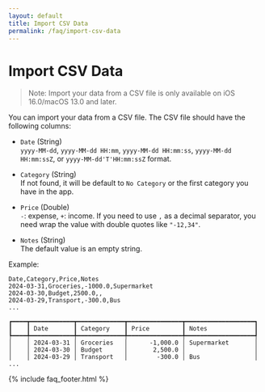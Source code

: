 ```yaml
---
layout: default
title: Import CSV Data
permalink: /faq/import-csv-data
---
```


# Import CSV Data

> Note: Import your data from a CSV file is only available on iOS 16.0/macOS 13.0 and later.

You can import your data from a CSV file. The CSV file should have the following columns:

- `Date` (String)  
`yyyy-MM-dd`, `yyyy-MM-dd HH:mm`, `yyyy-MM-dd HH:mm:ss`, `yyyy-MM-dd HH:mm:ssZ`, or `yyyy-MM-dd'T'HH:mm:ssZ` format.

- `Category` (String)  
If not found, it will be default to `No Category` or the first category you have in the app.

- `Price` (Double)  
`-`: expense, `+`: income. If you need to use `,` as a decimal separator, you need wrap the value with double quotes like `"-12,34"`.

- `Notes` (String)  
The default value is an empty string.

Example:

```
Date,Category,Price,Notes
2024-03-31,Groceries,-1000.0,Supermarket
2024-03-30,Budget,2500.0,,
2024-03-29,Transport,-300.0,Bus
...
```

```
┏━━━━┳━━━━━━━━━━━━┳━━━━━━━━━━━━━┳━━━━━━━━━━━━━━━┳━━━━━━━━━━━━━━━━━━━┓
┃    ┃ Date       ┃ Category    ┃ Price         ┃ Notes             ┃
┡━━━━╇━━━━━━━━━━━━╇━━━━━━━━━━━━━╇━━━━━━━━━━━━━━━╇━━━━━━━━━━━━━━━━━━━┩
│    │ 2024-03-31 │ Groceries   │      -1,000.0 │ Supermarket       │
│    │ 2024-03-30 │ Budget      │       2,500.0 │                   │
│    │ 2024-03-29 │ Transport   │        -300.0 │ Bus               │
...
```

{% include faq_footer.html %}

